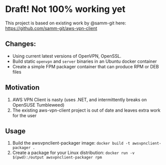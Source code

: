 # Draft! Not 100% working yet
This project is based on existing work by @samm-git here: https://github.com/samm-git/aws-vpn-client

## Changes:
* Using current latest versions of OpenVPN, OpenSSL.
* Build static `openvpn` and `server` binaries in an Ubuntu docker container
* Create a simple FPM packager container that can produce RPM or DEB files

## Motivation
1. AWS VPN Client is nasty (uses .NET, and intermittently breaks on OpenSUSE Tumbleweed)
2. The existing aws-vpn-client project is out of date and leaves extra work for the user

## Usage
1. Build the awsvpnclient-packager image: `docker build -t awsvpnclient-packager .`
2. Create a package for your Linux distribution: `docker run -v $(pwd):/output awsvpnclient-packager rpm`
